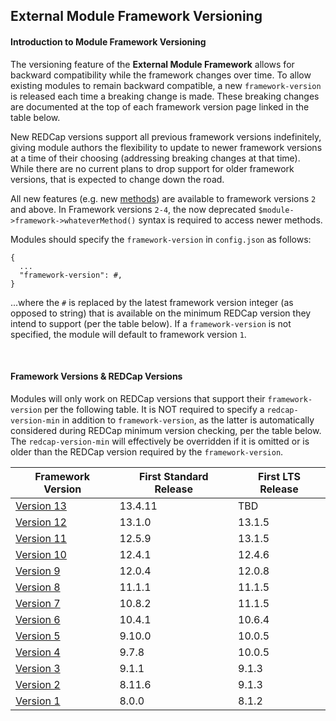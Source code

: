 ## External Module Framework Versioning

#### Introduction to Module Framework Versioning

The versioning feature of the **External Module Framework** allows for backward compatibility while the framework changes over time.  To allow existing modules to remain backward compatible, a new `framework-version` is released each time a breaking change is made. These breaking changes are documented at the top of each framework version page linked in the table below.  

New REDCap versions support all previous framework versions indefinitely, giving module authors the flexibility to update to newer framework versions at a time of their choosing (addressing breaking changes at that time).  While there are no current plans to drop support for older framework versions, that is expected to change down the road.

All new features (e.g. new [methods](../methods.md)) are available to framework versions `2` and above. In Framework versions `2-4`, the now deprecated `$module->framework->whateverMethod()` syntax is required to access newer methods.

Modules should specify the `framework-version` in `config.json` as follows:
 
```
{
  ...
  "framework-version": #,
}
```

...where the `#` is replaced by the latest framework version integer (as opposed to string) that is available on the minimum REDCap version they intend to support (per the table below).  If a `framework-version` is not specified, the module will default to framework version `1`.

<br/>

#### Framework Versions & REDCap Versions

Modules will only work on REDCap versions that support their `framework-version` per the following table.  It is NOT required to specify a `redcap-version-min` in addition to `framework-version`, as the latter is automatically considered during REDCap minimum version checking, per the table below.  The `redcap-version-min` will effectively be overridden if it is omitted or is older than the REDCap version required by the `framework-version`.

|Framework Version |First Standard Release|First LTS Release|
|---------------------|-------|-------|
|[Version 13](v13.md) |13.4.11|TBD    |
|[Version 12](v12.md) |13.1.0 |13.1.5 |
|[Version 11](v11.md) |12.5.9 |13.1.5 |
|[Version 10](v10.md) |12.4.1 |12.4.6 |
|[Version 9](v9.md)   |12.0.4 |12.0.8 |
|[Version 8](v8.md)   |11.1.1 |11.1.5 |
|[Version 7](v7.md)   |10.8.2 |11.1.5 |
|[Version 6](v6.md)   |10.4.1 |10.6.4 |
|[Version 5](v5.md)   |9.10.0 |10.0.5 |
|[Version 4](v4.md)   |9.7.8  |10.0.5 |
|[Version 3](v3.md)   |9.1.1  |9.1.3  |
|[Version 2](v2.md)   |8.11.6 |9.1.3  |
|[Version 1](v1.md)   |8.0.0  |8.1.2  |
